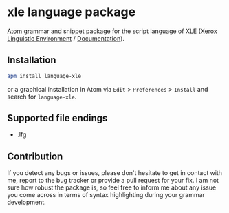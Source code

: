 # xle language package

[Atom](https://atom.io/) grammar and snippet package for the script language of XLE ([Xerox Linguistic Environment](http://www2.parc.com/isl/groups/nltt/xle/) / [Documentation](www2.parc.com/isl/groups/nltt/xle/doc/xle_toc.html)).

## Installation

```bash
apm install language-xle
```

or a graphical installation in Atom via `Edit` > `Preferences` > `Install` and search for `language-xle`.

## Supported file endings

* .lfg

## Contribution

If you detect any bugs or issues, please don't hesitate to get in contact with me, report to the bug tracker or provide a pull request for your fix.
I am not sure how robust the package is, so feel free to inform me about any issue you come across in terms of syntax highlighting during your grammar development.

